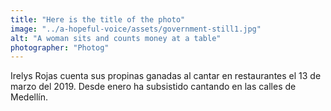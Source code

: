 ```yaml
---
title: "Here is the title of the photo"
image: "../a-hopeful-voice/assets/government-still1.jpg"
alt: "A woman sits and counts money at a table"
photographer: "Photog"
---
```

Irelys Rojas cuenta sus propinas ganadas al cantar en restaurantes el 13 de marzo del 2019. Desde enero ha subsistido cantando en las calles de Medellín.
